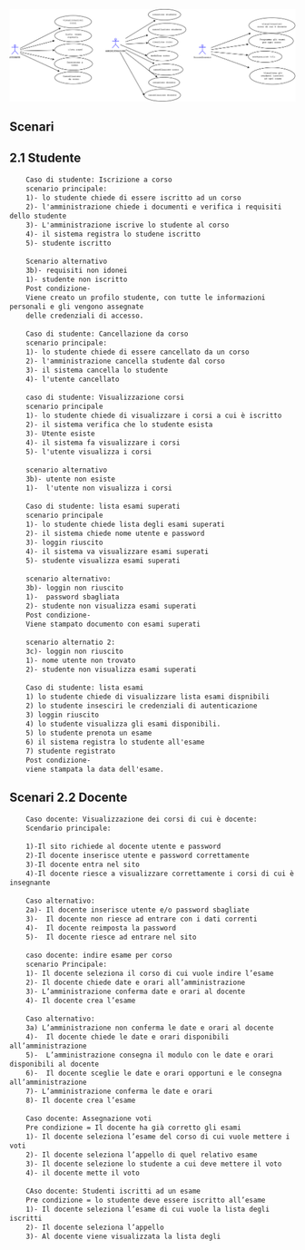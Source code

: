 ![alt tag](https://github.com/mnarizzano/M1.4.4-p3/blob/main/docs/srs/imgs/usecases.png)

## Scenari
## 2.1 Studente

		Caso di studente: Iscrizione a corso
		scenario principale:
		1)- lo studente chiede di essere iscritto ad un corso	
		2)- l'amministrazione chiede i documenti e verifica i requisiti dello studente
		3)- L'amministrazione iscrive lo studente al corso
		4)- il sistema registra lo studene iscritto
		5)- studente iscritto

		Scenario alternativo			
		3b)- requisiti non idonei
		1)- studente non iscritto
		Post condizione-
		Viene creato un profilo studente, con tutte le informazioni personali e gli vengono assegnate
		delle credenziali di accesso.

		Caso di studente: Cancellazione da corso
		scenario principale:
		1)- lo studente chiede di essere cancellato da un corso
		2)- l'amministrazione cancella studente dal corso
		3)- il sistema cancella lo studente 
		4)- l'utente cancellato
	
		caso di studente: Visualizzazione corsi
		scenario principale
		1)- lo studente chiede di visualizzare i corsi a cui è iscritto
		2)- il sistema verifica che lo studente esista
		3)- Utente esiste
		4)- il sistema fa visualizzare i corsi 
		5)- l'utente visualizza i corsi
	
		scenario alternativo
		3b)- utente non esiste
		1)-  l'utente non visualizza i corsi

		Caso di studente: lista esami superati
		scenario principale		
		1)- lo studente chiede lista degli esami superati
		2)- il sistema chiede nome utente e password
		3)- loggin riuscito
		4)- il sistema va visualizzare esami superati
		5)- studente visualizza esami superati

		scenario alternativo:		
		3b)- loggin non riuscito
		1)-  password sbagliata
		2)- studente non visualizza esami superati
		Post condizione-
		Viene stampato documento con esami superati

		scenario alternatio 2:
		3c)- loggin non riuscito
		1)- nome utente non trovato
		2)- studente non visualizza esami superati 

		Caso di studente: lista esami
		1) lo studente chiede di visualizzare lista esami dispnibili
		2) lo studente insesciri le credenziali di autenticazione
		3) loggin riuscito
		4) lo studente visualizza gli esami disponibili.
		5) lo studente prenota un esame
		6) il sistema registra lo studente all'esame
		7) studente registrato
		Post condizione-
		viene stampata la data dell'esame.

## 		Scenari 2.2 Docente

		Caso docente: Visualizzazione dei corsi di cui è docente:
		Scendario principale:
		
		1)-Il sito richiede al docente utente e password
		2)-Il docente inserisce utente e password correttamente
		3)-Il docente entra nel sito
		4)-Il docente riesce a visualizzare correttamente i corsi di cui è insegnante
		
		Caso alternativo:
		2a)- Il docente inserisce utente e/o password sbagliate
		3)-  Il docente non riesce ad entrare con i dati correnti 
		4)-  Il docente reimposta la password
		5)-  Il docente riesce ad entrare nel sito
	
		caso docente: indire esame per corso
		scenario Principale:
		1)- Il docente seleziona il corso di cui vuole indire l’esame
		2)- Il docente chiede date e orari all’amministrazione
		3)- L’amministrazione conferma date e orari al docente
		4)- Il docente crea l’esame
		
		Caso alternativo:
		3a) L’amministrazione non conferma le date e orari al docente
		4)-  Il docente chiede le date e orari disponibili all’amministrazione
		5)-  L’amministrazione consegna il modulo con le date e orari disponibili al docente
		6)-  Il docente sceglie le date e orari opportuni e le consegna all’amministrazione
		7)- L’amministrazione conferma le date e orari
		8)- Il docente crea l’esame
	
		Caso docente: Assegnazione voti
		Pre condizione = Il docente ha già corretto gli esami
		1)- Il docente seleziona l’esame del corso di cui vuole mettere i voti
		2)- Il docente seleziona l’appello di quel relativo esame
		3)- Il docente selezione lo studente a cui deve mettere il voto
		4)- il docente mette il voto

		CAso docente: Studenti iscritti ad un esame 
		Pre condizione = lo studente deve essere iscritto all’esame
		1)- Il docente seleziona l’esame di cui vuole la lista degli iscritti
		2)- Il docente seleziona l’appello
		3)- Al docente viene visualizzata la lista degli 






	

